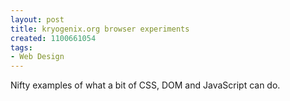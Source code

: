 ```yaml
---
layout: post
title: kryogenix.org browser experiments
created: 1100661054
tags:
- Web Design
---
```

Nifty examples of what a bit of CSS, DOM and JavaScript can do.
